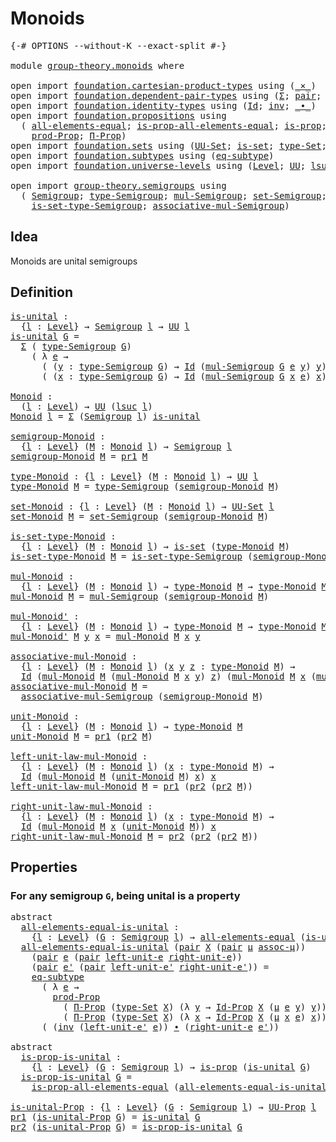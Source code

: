 # Monoids

<pre class="Agda"><a id="20" class="Symbol">{-#</a> <a id="24" class="Keyword">OPTIONS</a> <a id="32" class="Pragma">--without-K</a> <a id="44" class="Pragma">--exact-split</a> <a id="58" class="Symbol">#-}</a>

<a id="63" class="Keyword">module</a> <a id="70" href="group-theory.monoids.html" class="Module">group-theory.monoids</a> <a id="91" class="Keyword">where</a>

<a id="98" class="Keyword">open</a> <a id="103" class="Keyword">import</a> <a id="110" href="foundation.cartesian-product-types.html" class="Module">foundation.cartesian-product-types</a> <a id="145" class="Keyword">using</a> <a id="151" class="Symbol">(</a><a id="152" href="foundation-core.cartesian-product-types.html#577" class="Function Operator">_×_</a><a id="155" class="Symbol">)</a>
<a id="157" class="Keyword">open</a> <a id="162" class="Keyword">import</a> <a id="169" href="foundation.dependent-pair-types.html" class="Module">foundation.dependent-pair-types</a> <a id="201" class="Keyword">using</a> <a id="207" class="Symbol">(</a><a id="208" href="foundation-core.dependent-pair-types.html#502" class="Record">Σ</a><a id="209" class="Symbol">;</a> <a id="211" href="foundation-core.dependent-pair-types.html#575" class="InductiveConstructor">pair</a><a id="215" class="Symbol">;</a> <a id="217" href="foundation-core.dependent-pair-types.html#592" class="Field">pr1</a><a id="220" class="Symbol">;</a> <a id="222" href="foundation-core.dependent-pair-types.html#604" class="Field">pr2</a><a id="225" class="Symbol">)</a>
<a id="227" class="Keyword">open</a> <a id="232" class="Keyword">import</a> <a id="239" href="foundation.identity-types.html" class="Module">foundation.identity-types</a> <a id="265" class="Keyword">using</a> <a id="271" class="Symbol">(</a><a id="272" href="foundation-core.identity-types.html#641" class="Datatype">Id</a><a id="274" class="Symbol">;</a> <a id="276" href="foundation-core.identity-types.html#1552" class="Function">inv</a><a id="279" class="Symbol">;</a> <a id="281" href="foundation-core.identity-types.html#1239" class="Function Operator">_∙_</a><a id="284" class="Symbol">)</a>
<a id="286" class="Keyword">open</a> <a id="291" class="Keyword">import</a> <a id="298" href="foundation.propositions.html" class="Module">foundation.propositions</a> <a id="322" class="Keyword">using</a>
  <a id="330" class="Symbol">(</a> <a id="332" href="foundation-core.propositions.html#2135" class="Function">all-elements-equal</a><a id="350" class="Symbol">;</a> <a id="352" href="foundation-core.propositions.html#2335" class="Function">is-prop-all-elements-equal</a><a id="378" class="Symbol">;</a> <a id="380" href="foundation-core.propositions.html#1246" class="Function">is-prop</a><a id="387" class="Symbol">;</a> <a id="389" href="foundation-core.propositions.html#1322" class="Function">UU-Prop</a><a id="396" class="Symbol">;</a>
    <a id="402" href="foundation-core.propositions.html#5805" class="Function">prod-Prop</a><a id="411" class="Symbol">;</a> <a id="413" href="foundation.propositions.html#1941" class="Function">Π-Prop</a><a id="419" class="Symbol">)</a>
<a id="421" class="Keyword">open</a> <a id="426" class="Keyword">import</a> <a id="433" href="foundation.sets.html" class="Module">foundation.sets</a> <a id="449" class="Keyword">using</a> <a id="455" class="Symbol">(</a><a id="456" href="foundation-core.sets.html#1177" class="Function">UU-Set</a><a id="462" class="Symbol">;</a> <a id="464" href="foundation-core.sets.html#1099" class="Function">is-set</a><a id="470" class="Symbol">;</a> <a id="472" href="foundation-core.sets.html#1291" class="Function">type-Set</a><a id="480" class="Symbol">;</a> <a id="482" href="foundation-core.sets.html#1407" class="Function">Id-Prop</a><a id="489" class="Symbol">)</a>
<a id="491" class="Keyword">open</a> <a id="496" class="Keyword">import</a> <a id="503" href="foundation.subtypes.html" class="Module">foundation.subtypes</a> <a id="523" class="Keyword">using</a> <a id="529" class="Symbol">(</a><a id="530" href="foundation-core.subtypes.html#3381" class="Function">eq-subtype</a><a id="540" class="Symbol">)</a>
<a id="542" class="Keyword">open</a> <a id="547" class="Keyword">import</a> <a id="554" href="foundation.universe-levels.html" class="Module">foundation.universe-levels</a> <a id="581" class="Keyword">using</a> <a id="587" class="Symbol">(</a><a id="588" href="Agda.Primitive.html#597" class="Postulate">Level</a><a id="593" class="Symbol">;</a> <a id="595" href="foundation-core.universe-levels.html#222" class="Primitive">UU</a><a id="597" class="Symbol">;</a> <a id="599" href="Agda.Primitive.html#780" class="Primitive">lsuc</a><a id="603" class="Symbol">)</a>

<a id="606" class="Keyword">open</a> <a id="611" class="Keyword">import</a> <a id="618" href="group-theory.semigroups.html" class="Module">group-theory.semigroups</a> <a id="642" class="Keyword">using</a>
  <a id="650" class="Symbol">(</a> <a id="652" href="group-theory.semigroups.html#737" class="Function">Semigroup</a><a id="661" class="Symbol">;</a> <a id="663" href="group-theory.semigroups.html#933" class="Function">type-Semigroup</a><a id="677" class="Symbol">;</a> <a id="679" href="group-theory.semigroups.html#1215" class="Function">mul-Semigroup</a><a id="692" class="Symbol">;</a> <a id="694" href="group-theory.semigroups.html#881" class="Function">set-Semigroup</a><a id="707" class="Symbol">;</a>
    <a id="713" href="group-theory.semigroups.html#1000" class="Function">is-set-type-Semigroup</a><a id="734" class="Symbol">;</a> <a id="736" href="group-theory.semigroups.html#1445" class="Function">associative-mul-Semigroup</a><a id="761" class="Symbol">)</a>
</pre>
## Idea

Monoids are unital semigroups

## Definition

<pre class="Agda"><a id="is-unital"></a><a id="831" href="group-theory.monoids.html#831" class="Function">is-unital</a> <a id="841" class="Symbol">:</a>
  <a id="845" class="Symbol">{</a><a id="846" href="group-theory.monoids.html#846" class="Bound">l</a> <a id="848" class="Symbol">:</a> <a id="850" href="Agda.Primitive.html#597" class="Postulate">Level</a><a id="855" class="Symbol">}</a> <a id="857" class="Symbol">→</a> <a id="859" href="group-theory.semigroups.html#737" class="Function">Semigroup</a> <a id="869" href="group-theory.monoids.html#846" class="Bound">l</a> <a id="871" class="Symbol">→</a> <a id="873" href="foundation-core.universe-levels.html#222" class="Primitive">UU</a> <a id="876" href="group-theory.monoids.html#846" class="Bound">l</a>
<a id="878" href="group-theory.monoids.html#831" class="Function">is-unital</a> <a id="888" href="group-theory.monoids.html#888" class="Bound">G</a> <a id="890" class="Symbol">=</a>
  <a id="894" href="foundation-core.dependent-pair-types.html#502" class="Record">Σ</a> <a id="896" class="Symbol">(</a> <a id="898" href="group-theory.semigroups.html#933" class="Function">type-Semigroup</a> <a id="913" href="group-theory.monoids.html#888" class="Bound">G</a><a id="914" class="Symbol">)</a>
    <a id="920" class="Symbol">(</a> <a id="922" class="Symbol">λ</a> <a id="924" href="group-theory.monoids.html#924" class="Bound">e</a> <a id="926" class="Symbol">→</a>
      <a id="934" class="Symbol">(</a> <a id="936" class="Symbol">(</a><a id="937" href="group-theory.monoids.html#937" class="Bound">y</a> <a id="939" class="Symbol">:</a> <a id="941" href="group-theory.semigroups.html#933" class="Function">type-Semigroup</a> <a id="956" href="group-theory.monoids.html#888" class="Bound">G</a><a id="957" class="Symbol">)</a> <a id="959" class="Symbol">→</a> <a id="961" href="foundation-core.identity-types.html#641" class="Datatype">Id</a> <a id="964" class="Symbol">(</a><a id="965" href="group-theory.semigroups.html#1215" class="Function">mul-Semigroup</a> <a id="979" href="group-theory.monoids.html#888" class="Bound">G</a> <a id="981" href="group-theory.monoids.html#924" class="Bound">e</a> <a id="983" href="group-theory.monoids.html#937" class="Bound">y</a><a id="984" class="Symbol">)</a> <a id="986" href="group-theory.monoids.html#937" class="Bound">y</a><a id="987" class="Symbol">)</a> <a id="989" href="foundation-core.cartesian-product-types.html#577" class="Function Operator">×</a>
      <a id="997" class="Symbol">(</a> <a id="999" class="Symbol">(</a><a id="1000" href="group-theory.monoids.html#1000" class="Bound">x</a> <a id="1002" class="Symbol">:</a> <a id="1004" href="group-theory.semigroups.html#933" class="Function">type-Semigroup</a> <a id="1019" href="group-theory.monoids.html#888" class="Bound">G</a><a id="1020" class="Symbol">)</a> <a id="1022" class="Symbol">→</a> <a id="1024" href="foundation-core.identity-types.html#641" class="Datatype">Id</a> <a id="1027" class="Symbol">(</a><a id="1028" href="group-theory.semigroups.html#1215" class="Function">mul-Semigroup</a> <a id="1042" href="group-theory.monoids.html#888" class="Bound">G</a> <a id="1044" href="group-theory.monoids.html#1000" class="Bound">x</a> <a id="1046" href="group-theory.monoids.html#924" class="Bound">e</a><a id="1047" class="Symbol">)</a> <a id="1049" href="group-theory.monoids.html#1000" class="Bound">x</a><a id="1050" class="Symbol">))</a>

<a id="Monoid"></a><a id="1054" href="group-theory.monoids.html#1054" class="Function">Monoid</a> <a id="1061" class="Symbol">:</a>
  <a id="1065" class="Symbol">(</a><a id="1066" href="group-theory.monoids.html#1066" class="Bound">l</a> <a id="1068" class="Symbol">:</a> <a id="1070" href="Agda.Primitive.html#597" class="Postulate">Level</a><a id="1075" class="Symbol">)</a> <a id="1077" class="Symbol">→</a> <a id="1079" href="foundation-core.universe-levels.html#222" class="Primitive">UU</a> <a id="1082" class="Symbol">(</a><a id="1083" href="Agda.Primitive.html#780" class="Primitive">lsuc</a> <a id="1088" href="group-theory.monoids.html#1066" class="Bound">l</a><a id="1089" class="Symbol">)</a>
<a id="1091" href="group-theory.monoids.html#1054" class="Function">Monoid</a> <a id="1098" href="group-theory.monoids.html#1098" class="Bound">l</a> <a id="1100" class="Symbol">=</a> <a id="1102" href="foundation-core.dependent-pair-types.html#502" class="Record">Σ</a> <a id="1104" class="Symbol">(</a><a id="1105" href="group-theory.semigroups.html#737" class="Function">Semigroup</a> <a id="1115" href="group-theory.monoids.html#1098" class="Bound">l</a><a id="1116" class="Symbol">)</a> <a id="1118" href="group-theory.monoids.html#831" class="Function">is-unital</a>

<a id="semigroup-Monoid"></a><a id="1129" href="group-theory.monoids.html#1129" class="Function">semigroup-Monoid</a> <a id="1146" class="Symbol">:</a>
  <a id="1150" class="Symbol">{</a><a id="1151" href="group-theory.monoids.html#1151" class="Bound">l</a> <a id="1153" class="Symbol">:</a> <a id="1155" href="Agda.Primitive.html#597" class="Postulate">Level</a><a id="1160" class="Symbol">}</a> <a id="1162" class="Symbol">(</a><a id="1163" href="group-theory.monoids.html#1163" class="Bound">M</a> <a id="1165" class="Symbol">:</a> <a id="1167" href="group-theory.monoids.html#1054" class="Function">Monoid</a> <a id="1174" href="group-theory.monoids.html#1151" class="Bound">l</a><a id="1175" class="Symbol">)</a> <a id="1177" class="Symbol">→</a> <a id="1179" href="group-theory.semigroups.html#737" class="Function">Semigroup</a> <a id="1189" href="group-theory.monoids.html#1151" class="Bound">l</a>
<a id="1191" href="group-theory.monoids.html#1129" class="Function">semigroup-Monoid</a> <a id="1208" href="group-theory.monoids.html#1208" class="Bound">M</a> <a id="1210" class="Symbol">=</a> <a id="1212" href="foundation-core.dependent-pair-types.html#592" class="Field">pr1</a> <a id="1216" href="group-theory.monoids.html#1208" class="Bound">M</a>

<a id="type-Monoid"></a><a id="1219" href="group-theory.monoids.html#1219" class="Function">type-Monoid</a> <a id="1231" class="Symbol">:</a> <a id="1233" class="Symbol">{</a><a id="1234" href="group-theory.monoids.html#1234" class="Bound">l</a> <a id="1236" class="Symbol">:</a> <a id="1238" href="Agda.Primitive.html#597" class="Postulate">Level</a><a id="1243" class="Symbol">}</a> <a id="1245" class="Symbol">(</a><a id="1246" href="group-theory.monoids.html#1246" class="Bound">M</a> <a id="1248" class="Symbol">:</a> <a id="1250" href="group-theory.monoids.html#1054" class="Function">Monoid</a> <a id="1257" href="group-theory.monoids.html#1234" class="Bound">l</a><a id="1258" class="Symbol">)</a> <a id="1260" class="Symbol">→</a> <a id="1262" href="foundation-core.universe-levels.html#222" class="Primitive">UU</a> <a id="1265" href="group-theory.monoids.html#1234" class="Bound">l</a>
<a id="1267" href="group-theory.monoids.html#1219" class="Function">type-Monoid</a> <a id="1279" href="group-theory.monoids.html#1279" class="Bound">M</a> <a id="1281" class="Symbol">=</a> <a id="1283" href="group-theory.semigroups.html#933" class="Function">type-Semigroup</a> <a id="1298" class="Symbol">(</a><a id="1299" href="group-theory.monoids.html#1129" class="Function">semigroup-Monoid</a> <a id="1316" href="group-theory.monoids.html#1279" class="Bound">M</a><a id="1317" class="Symbol">)</a>

<a id="set-Monoid"></a><a id="1320" href="group-theory.monoids.html#1320" class="Function">set-Monoid</a> <a id="1331" class="Symbol">:</a> <a id="1333" class="Symbol">{</a><a id="1334" href="group-theory.monoids.html#1334" class="Bound">l</a> <a id="1336" class="Symbol">:</a> <a id="1338" href="Agda.Primitive.html#597" class="Postulate">Level</a><a id="1343" class="Symbol">}</a> <a id="1345" class="Symbol">(</a><a id="1346" href="group-theory.monoids.html#1346" class="Bound">M</a> <a id="1348" class="Symbol">:</a> <a id="1350" href="group-theory.monoids.html#1054" class="Function">Monoid</a> <a id="1357" href="group-theory.monoids.html#1334" class="Bound">l</a><a id="1358" class="Symbol">)</a> <a id="1360" class="Symbol">→</a> <a id="1362" href="foundation-core.sets.html#1177" class="Function">UU-Set</a> <a id="1369" href="group-theory.monoids.html#1334" class="Bound">l</a>
<a id="1371" href="group-theory.monoids.html#1320" class="Function">set-Monoid</a> <a id="1382" href="group-theory.monoids.html#1382" class="Bound">M</a> <a id="1384" class="Symbol">=</a> <a id="1386" href="group-theory.semigroups.html#881" class="Function">set-Semigroup</a> <a id="1400" class="Symbol">(</a><a id="1401" href="group-theory.monoids.html#1129" class="Function">semigroup-Monoid</a> <a id="1418" href="group-theory.monoids.html#1382" class="Bound">M</a><a id="1419" class="Symbol">)</a>

<a id="is-set-type-Monoid"></a><a id="1422" href="group-theory.monoids.html#1422" class="Function">is-set-type-Monoid</a> <a id="1441" class="Symbol">:</a>
  <a id="1445" class="Symbol">{</a><a id="1446" href="group-theory.monoids.html#1446" class="Bound">l</a> <a id="1448" class="Symbol">:</a> <a id="1450" href="Agda.Primitive.html#597" class="Postulate">Level</a><a id="1455" class="Symbol">}</a> <a id="1457" class="Symbol">(</a><a id="1458" href="group-theory.monoids.html#1458" class="Bound">M</a> <a id="1460" class="Symbol">:</a> <a id="1462" href="group-theory.monoids.html#1054" class="Function">Monoid</a> <a id="1469" href="group-theory.monoids.html#1446" class="Bound">l</a><a id="1470" class="Symbol">)</a> <a id="1472" class="Symbol">→</a> <a id="1474" href="foundation-core.sets.html#1099" class="Function">is-set</a> <a id="1481" class="Symbol">(</a><a id="1482" href="group-theory.monoids.html#1219" class="Function">type-Monoid</a> <a id="1494" href="group-theory.monoids.html#1458" class="Bound">M</a><a id="1495" class="Symbol">)</a>
<a id="1497" href="group-theory.monoids.html#1422" class="Function">is-set-type-Monoid</a> <a id="1516" href="group-theory.monoids.html#1516" class="Bound">M</a> <a id="1518" class="Symbol">=</a> <a id="1520" href="group-theory.semigroups.html#1000" class="Function">is-set-type-Semigroup</a> <a id="1542" class="Symbol">(</a><a id="1543" href="group-theory.monoids.html#1129" class="Function">semigroup-Monoid</a> <a id="1560" href="group-theory.monoids.html#1516" class="Bound">M</a><a id="1561" class="Symbol">)</a>

<a id="mul-Monoid"></a><a id="1564" href="group-theory.monoids.html#1564" class="Function">mul-Monoid</a> <a id="1575" class="Symbol">:</a>
  <a id="1579" class="Symbol">{</a><a id="1580" href="group-theory.monoids.html#1580" class="Bound">l</a> <a id="1582" class="Symbol">:</a> <a id="1584" href="Agda.Primitive.html#597" class="Postulate">Level</a><a id="1589" class="Symbol">}</a> <a id="1591" class="Symbol">(</a><a id="1592" href="group-theory.monoids.html#1592" class="Bound">M</a> <a id="1594" class="Symbol">:</a> <a id="1596" href="group-theory.monoids.html#1054" class="Function">Monoid</a> <a id="1603" href="group-theory.monoids.html#1580" class="Bound">l</a><a id="1604" class="Symbol">)</a> <a id="1606" class="Symbol">→</a> <a id="1608" href="group-theory.monoids.html#1219" class="Function">type-Monoid</a> <a id="1620" href="group-theory.monoids.html#1592" class="Bound">M</a> <a id="1622" class="Symbol">→</a> <a id="1624" href="group-theory.monoids.html#1219" class="Function">type-Monoid</a> <a id="1636" href="group-theory.monoids.html#1592" class="Bound">M</a> <a id="1638" class="Symbol">→</a> <a id="1640" href="group-theory.monoids.html#1219" class="Function">type-Monoid</a> <a id="1652" href="group-theory.monoids.html#1592" class="Bound">M</a>
<a id="1654" href="group-theory.monoids.html#1564" class="Function">mul-Monoid</a> <a id="1665" href="group-theory.monoids.html#1665" class="Bound">M</a> <a id="1667" class="Symbol">=</a> <a id="1669" href="group-theory.semigroups.html#1215" class="Function">mul-Semigroup</a> <a id="1683" class="Symbol">(</a><a id="1684" href="group-theory.monoids.html#1129" class="Function">semigroup-Monoid</a> <a id="1701" href="group-theory.monoids.html#1665" class="Bound">M</a><a id="1702" class="Symbol">)</a>

<a id="mul-Monoid&#39;"></a><a id="1705" href="group-theory.monoids.html#1705" class="Function">mul-Monoid&#39;</a> <a id="1717" class="Symbol">:</a>
  <a id="1721" class="Symbol">{</a><a id="1722" href="group-theory.monoids.html#1722" class="Bound">l</a> <a id="1724" class="Symbol">:</a> <a id="1726" href="Agda.Primitive.html#597" class="Postulate">Level</a><a id="1731" class="Symbol">}</a> <a id="1733" class="Symbol">(</a><a id="1734" href="group-theory.monoids.html#1734" class="Bound">M</a> <a id="1736" class="Symbol">:</a> <a id="1738" href="group-theory.monoids.html#1054" class="Function">Monoid</a> <a id="1745" href="group-theory.monoids.html#1722" class="Bound">l</a><a id="1746" class="Symbol">)</a> <a id="1748" class="Symbol">→</a> <a id="1750" href="group-theory.monoids.html#1219" class="Function">type-Monoid</a> <a id="1762" href="group-theory.monoids.html#1734" class="Bound">M</a> <a id="1764" class="Symbol">→</a> <a id="1766" href="group-theory.monoids.html#1219" class="Function">type-Monoid</a> <a id="1778" href="group-theory.monoids.html#1734" class="Bound">M</a> <a id="1780" class="Symbol">→</a> <a id="1782" href="group-theory.monoids.html#1219" class="Function">type-Monoid</a> <a id="1794" href="group-theory.monoids.html#1734" class="Bound">M</a>
<a id="1796" href="group-theory.monoids.html#1705" class="Function">mul-Monoid&#39;</a> <a id="1808" href="group-theory.monoids.html#1808" class="Bound">M</a> <a id="1810" href="group-theory.monoids.html#1810" class="Bound">y</a> <a id="1812" href="group-theory.monoids.html#1812" class="Bound">x</a> <a id="1814" class="Symbol">=</a> <a id="1816" href="group-theory.monoids.html#1564" class="Function">mul-Monoid</a> <a id="1827" href="group-theory.monoids.html#1808" class="Bound">M</a> <a id="1829" href="group-theory.monoids.html#1812" class="Bound">x</a> <a id="1831" href="group-theory.monoids.html#1810" class="Bound">y</a>

<a id="associative-mul-Monoid"></a><a id="1834" href="group-theory.monoids.html#1834" class="Function">associative-mul-Monoid</a> <a id="1857" class="Symbol">:</a>
  <a id="1861" class="Symbol">{</a><a id="1862" href="group-theory.monoids.html#1862" class="Bound">l</a> <a id="1864" class="Symbol">:</a> <a id="1866" href="Agda.Primitive.html#597" class="Postulate">Level</a><a id="1871" class="Symbol">}</a> <a id="1873" class="Symbol">(</a><a id="1874" href="group-theory.monoids.html#1874" class="Bound">M</a> <a id="1876" class="Symbol">:</a> <a id="1878" href="group-theory.monoids.html#1054" class="Function">Monoid</a> <a id="1885" href="group-theory.monoids.html#1862" class="Bound">l</a><a id="1886" class="Symbol">)</a> <a id="1888" class="Symbol">(</a><a id="1889" href="group-theory.monoids.html#1889" class="Bound">x</a> <a id="1891" href="group-theory.monoids.html#1891" class="Bound">y</a> <a id="1893" href="group-theory.monoids.html#1893" class="Bound">z</a> <a id="1895" class="Symbol">:</a> <a id="1897" href="group-theory.monoids.html#1219" class="Function">type-Monoid</a> <a id="1909" href="group-theory.monoids.html#1874" class="Bound">M</a><a id="1910" class="Symbol">)</a> <a id="1912" class="Symbol">→</a>
  <a id="1916" href="foundation-core.identity-types.html#641" class="Datatype">Id</a> <a id="1919" class="Symbol">(</a><a id="1920" href="group-theory.monoids.html#1564" class="Function">mul-Monoid</a> <a id="1931" href="group-theory.monoids.html#1874" class="Bound">M</a> <a id="1933" class="Symbol">(</a><a id="1934" href="group-theory.monoids.html#1564" class="Function">mul-Monoid</a> <a id="1945" href="group-theory.monoids.html#1874" class="Bound">M</a> <a id="1947" href="group-theory.monoids.html#1889" class="Bound">x</a> <a id="1949" href="group-theory.monoids.html#1891" class="Bound">y</a><a id="1950" class="Symbol">)</a> <a id="1952" href="group-theory.monoids.html#1893" class="Bound">z</a><a id="1953" class="Symbol">)</a> <a id="1955" class="Symbol">(</a><a id="1956" href="group-theory.monoids.html#1564" class="Function">mul-Monoid</a> <a id="1967" href="group-theory.monoids.html#1874" class="Bound">M</a> <a id="1969" href="group-theory.monoids.html#1889" class="Bound">x</a> <a id="1971" class="Symbol">(</a><a id="1972" href="group-theory.monoids.html#1564" class="Function">mul-Monoid</a> <a id="1983" href="group-theory.monoids.html#1874" class="Bound">M</a> <a id="1985" href="group-theory.monoids.html#1891" class="Bound">y</a> <a id="1987" href="group-theory.monoids.html#1893" class="Bound">z</a><a id="1988" class="Symbol">))</a>
<a id="1991" href="group-theory.monoids.html#1834" class="Function">associative-mul-Monoid</a> <a id="2014" href="group-theory.monoids.html#2014" class="Bound">M</a> <a id="2016" class="Symbol">=</a>
  <a id="2020" href="group-theory.semigroups.html#1445" class="Function">associative-mul-Semigroup</a> <a id="2046" class="Symbol">(</a><a id="2047" href="group-theory.monoids.html#1129" class="Function">semigroup-Monoid</a> <a id="2064" href="group-theory.monoids.html#2014" class="Bound">M</a><a id="2065" class="Symbol">)</a>

<a id="unit-Monoid"></a><a id="2068" href="group-theory.monoids.html#2068" class="Function">unit-Monoid</a> <a id="2080" class="Symbol">:</a>
  <a id="2084" class="Symbol">{</a><a id="2085" href="group-theory.monoids.html#2085" class="Bound">l</a> <a id="2087" class="Symbol">:</a> <a id="2089" href="Agda.Primitive.html#597" class="Postulate">Level</a><a id="2094" class="Symbol">}</a> <a id="2096" class="Symbol">(</a><a id="2097" href="group-theory.monoids.html#2097" class="Bound">M</a> <a id="2099" class="Symbol">:</a> <a id="2101" href="group-theory.monoids.html#1054" class="Function">Monoid</a> <a id="2108" href="group-theory.monoids.html#2085" class="Bound">l</a><a id="2109" class="Symbol">)</a> <a id="2111" class="Symbol">→</a> <a id="2113" href="group-theory.monoids.html#1219" class="Function">type-Monoid</a> <a id="2125" href="group-theory.monoids.html#2097" class="Bound">M</a>
<a id="2127" href="group-theory.monoids.html#2068" class="Function">unit-Monoid</a> <a id="2139" href="group-theory.monoids.html#2139" class="Bound">M</a> <a id="2141" class="Symbol">=</a> <a id="2143" href="foundation-core.dependent-pair-types.html#592" class="Field">pr1</a> <a id="2147" class="Symbol">(</a><a id="2148" href="foundation-core.dependent-pair-types.html#604" class="Field">pr2</a> <a id="2152" href="group-theory.monoids.html#2139" class="Bound">M</a><a id="2153" class="Symbol">)</a>

<a id="left-unit-law-mul-Monoid"></a><a id="2156" href="group-theory.monoids.html#2156" class="Function">left-unit-law-mul-Monoid</a> <a id="2181" class="Symbol">:</a>
  <a id="2185" class="Symbol">{</a><a id="2186" href="group-theory.monoids.html#2186" class="Bound">l</a> <a id="2188" class="Symbol">:</a> <a id="2190" href="Agda.Primitive.html#597" class="Postulate">Level</a><a id="2195" class="Symbol">}</a> <a id="2197" class="Symbol">(</a><a id="2198" href="group-theory.monoids.html#2198" class="Bound">M</a> <a id="2200" class="Symbol">:</a> <a id="2202" href="group-theory.monoids.html#1054" class="Function">Monoid</a> <a id="2209" href="group-theory.monoids.html#2186" class="Bound">l</a><a id="2210" class="Symbol">)</a> <a id="2212" class="Symbol">(</a><a id="2213" href="group-theory.monoids.html#2213" class="Bound">x</a> <a id="2215" class="Symbol">:</a> <a id="2217" href="group-theory.monoids.html#1219" class="Function">type-Monoid</a> <a id="2229" href="group-theory.monoids.html#2198" class="Bound">M</a><a id="2230" class="Symbol">)</a> <a id="2232" class="Symbol">→</a>
  <a id="2236" href="foundation-core.identity-types.html#641" class="Datatype">Id</a> <a id="2239" class="Symbol">(</a><a id="2240" href="group-theory.monoids.html#1564" class="Function">mul-Monoid</a> <a id="2251" href="group-theory.monoids.html#2198" class="Bound">M</a> <a id="2253" class="Symbol">(</a><a id="2254" href="group-theory.monoids.html#2068" class="Function">unit-Monoid</a> <a id="2266" href="group-theory.monoids.html#2198" class="Bound">M</a><a id="2267" class="Symbol">)</a> <a id="2269" href="group-theory.monoids.html#2213" class="Bound">x</a><a id="2270" class="Symbol">)</a> <a id="2272" href="group-theory.monoids.html#2213" class="Bound">x</a>
<a id="2274" href="group-theory.monoids.html#2156" class="Function">left-unit-law-mul-Monoid</a> <a id="2299" href="group-theory.monoids.html#2299" class="Bound">M</a> <a id="2301" class="Symbol">=</a> <a id="2303" href="foundation-core.dependent-pair-types.html#592" class="Field">pr1</a> <a id="2307" class="Symbol">(</a><a id="2308" href="foundation-core.dependent-pair-types.html#604" class="Field">pr2</a> <a id="2312" class="Symbol">(</a><a id="2313" href="foundation-core.dependent-pair-types.html#604" class="Field">pr2</a> <a id="2317" href="group-theory.monoids.html#2299" class="Bound">M</a><a id="2318" class="Symbol">))</a>

<a id="right-unit-law-mul-Monoid"></a><a id="2322" href="group-theory.monoids.html#2322" class="Function">right-unit-law-mul-Monoid</a> <a id="2348" class="Symbol">:</a>
  <a id="2352" class="Symbol">{</a><a id="2353" href="group-theory.monoids.html#2353" class="Bound">l</a> <a id="2355" class="Symbol">:</a> <a id="2357" href="Agda.Primitive.html#597" class="Postulate">Level</a><a id="2362" class="Symbol">}</a> <a id="2364" class="Symbol">(</a><a id="2365" href="group-theory.monoids.html#2365" class="Bound">M</a> <a id="2367" class="Symbol">:</a> <a id="2369" href="group-theory.monoids.html#1054" class="Function">Monoid</a> <a id="2376" href="group-theory.monoids.html#2353" class="Bound">l</a><a id="2377" class="Symbol">)</a> <a id="2379" class="Symbol">(</a><a id="2380" href="group-theory.monoids.html#2380" class="Bound">x</a> <a id="2382" class="Symbol">:</a> <a id="2384" href="group-theory.monoids.html#1219" class="Function">type-Monoid</a> <a id="2396" href="group-theory.monoids.html#2365" class="Bound">M</a><a id="2397" class="Symbol">)</a> <a id="2399" class="Symbol">→</a>
  <a id="2403" href="foundation-core.identity-types.html#641" class="Datatype">Id</a> <a id="2406" class="Symbol">(</a><a id="2407" href="group-theory.monoids.html#1564" class="Function">mul-Monoid</a> <a id="2418" href="group-theory.monoids.html#2365" class="Bound">M</a> <a id="2420" href="group-theory.monoids.html#2380" class="Bound">x</a> <a id="2422" class="Symbol">(</a><a id="2423" href="group-theory.monoids.html#2068" class="Function">unit-Monoid</a> <a id="2435" href="group-theory.monoids.html#2365" class="Bound">M</a><a id="2436" class="Symbol">))</a> <a id="2439" href="group-theory.monoids.html#2380" class="Bound">x</a>
<a id="2441" href="group-theory.monoids.html#2322" class="Function">right-unit-law-mul-Monoid</a> <a id="2467" href="group-theory.monoids.html#2467" class="Bound">M</a> <a id="2469" class="Symbol">=</a> <a id="2471" href="foundation-core.dependent-pair-types.html#604" class="Field">pr2</a> <a id="2475" class="Symbol">(</a><a id="2476" href="foundation-core.dependent-pair-types.html#604" class="Field">pr2</a> <a id="2480" class="Symbol">(</a><a id="2481" href="foundation-core.dependent-pair-types.html#604" class="Field">pr2</a> <a id="2485" href="group-theory.monoids.html#2467" class="Bound">M</a><a id="2486" class="Symbol">))</a>
</pre>
## Properties

### For any semigroup `G`, being unital is a property

<pre class="Agda"><a id="2572" class="Keyword">abstract</a>
  <a id="all-elements-equal-is-unital"></a><a id="2583" href="group-theory.monoids.html#2583" class="Function">all-elements-equal-is-unital</a> <a id="2612" class="Symbol">:</a>
    <a id="2618" class="Symbol">{</a><a id="2619" href="group-theory.monoids.html#2619" class="Bound">l</a> <a id="2621" class="Symbol">:</a> <a id="2623" href="Agda.Primitive.html#597" class="Postulate">Level</a><a id="2628" class="Symbol">}</a> <a id="2630" class="Symbol">(</a><a id="2631" href="group-theory.monoids.html#2631" class="Bound">G</a> <a id="2633" class="Symbol">:</a> <a id="2635" href="group-theory.semigroups.html#737" class="Function">Semigroup</a> <a id="2645" href="group-theory.monoids.html#2619" class="Bound">l</a><a id="2646" class="Symbol">)</a> <a id="2648" class="Symbol">→</a> <a id="2650" href="foundation-core.propositions.html#2135" class="Function">all-elements-equal</a> <a id="2669" class="Symbol">(</a><a id="2670" href="group-theory.monoids.html#831" class="Function">is-unital</a> <a id="2680" href="group-theory.monoids.html#2631" class="Bound">G</a><a id="2681" class="Symbol">)</a>
  <a id="2685" href="group-theory.monoids.html#2583" class="Function">all-elements-equal-is-unital</a> <a id="2714" class="Symbol">(</a><a id="2715" href="foundation-core.dependent-pair-types.html#575" class="InductiveConstructor">pair</a> <a id="2720" href="group-theory.monoids.html#2720" class="Bound">X</a> <a id="2722" class="Symbol">(</a><a id="2723" href="foundation-core.dependent-pair-types.html#575" class="InductiveConstructor">pair</a> <a id="2728" href="group-theory.monoids.html#2728" class="Bound">μ</a> <a id="2730" href="group-theory.monoids.html#2730" class="Bound">assoc-μ</a><a id="2737" class="Symbol">))</a>
    <a id="2744" class="Symbol">(</a><a id="2745" href="foundation-core.dependent-pair-types.html#575" class="InductiveConstructor">pair</a> <a id="2750" href="group-theory.monoids.html#2750" class="Bound">e</a> <a id="2752" class="Symbol">(</a><a id="2753" href="foundation-core.dependent-pair-types.html#575" class="InductiveConstructor">pair</a> <a id="2758" href="group-theory.monoids.html#2758" class="Bound">left-unit-e</a> <a id="2770" href="group-theory.monoids.html#2770" class="Bound">right-unit-e</a><a id="2782" class="Symbol">))</a>
    <a id="2789" class="Symbol">(</a><a id="2790" href="foundation-core.dependent-pair-types.html#575" class="InductiveConstructor">pair</a> <a id="2795" href="group-theory.monoids.html#2795" class="Bound">e&#39;</a> <a id="2798" class="Symbol">(</a><a id="2799" href="foundation-core.dependent-pair-types.html#575" class="InductiveConstructor">pair</a> <a id="2804" href="group-theory.monoids.html#2804" class="Bound">left-unit-e&#39;</a> <a id="2817" href="group-theory.monoids.html#2817" class="Bound">right-unit-e&#39;</a><a id="2830" class="Symbol">))</a> <a id="2833" class="Symbol">=</a>
    <a id="2839" href="foundation-core.subtypes.html#3381" class="Function">eq-subtype</a>
      <a id="2856" class="Symbol">(</a> <a id="2858" class="Symbol">λ</a> <a id="2860" href="group-theory.monoids.html#2860" class="Bound">e</a> <a id="2862" class="Symbol">→</a>
        <a id="2872" href="foundation-core.propositions.html#5805" class="Function">prod-Prop</a>
          <a id="2892" class="Symbol">(</a> <a id="2894" href="foundation.propositions.html#1941" class="Function">Π-Prop</a> <a id="2901" class="Symbol">(</a><a id="2902" href="foundation-core.sets.html#1291" class="Function">type-Set</a> <a id="2911" href="group-theory.monoids.html#2720" class="Bound">X</a><a id="2912" class="Symbol">)</a> <a id="2914" class="Symbol">(λ</a> <a id="2917" href="group-theory.monoids.html#2917" class="Bound">y</a> <a id="2919" class="Symbol">→</a> <a id="2921" href="foundation-core.sets.html#1407" class="Function">Id-Prop</a> <a id="2929" href="group-theory.monoids.html#2720" class="Bound">X</a> <a id="2931" class="Symbol">(</a><a id="2932" href="group-theory.monoids.html#2728" class="Bound">μ</a> <a id="2934" href="group-theory.monoids.html#2860" class="Bound">e</a> <a id="2936" href="group-theory.monoids.html#2917" class="Bound">y</a><a id="2937" class="Symbol">)</a> <a id="2939" href="group-theory.monoids.html#2917" class="Bound">y</a><a id="2940" class="Symbol">))</a>
          <a id="2953" class="Symbol">(</a> <a id="2955" href="foundation.propositions.html#1941" class="Function">Π-Prop</a> <a id="2962" class="Symbol">(</a><a id="2963" href="foundation-core.sets.html#1291" class="Function">type-Set</a> <a id="2972" href="group-theory.monoids.html#2720" class="Bound">X</a><a id="2973" class="Symbol">)</a> <a id="2975" class="Symbol">(λ</a> <a id="2978" href="group-theory.monoids.html#2978" class="Bound">x</a> <a id="2980" class="Symbol">→</a> <a id="2982" href="foundation-core.sets.html#1407" class="Function">Id-Prop</a> <a id="2990" href="group-theory.monoids.html#2720" class="Bound">X</a> <a id="2992" class="Symbol">(</a><a id="2993" href="group-theory.monoids.html#2728" class="Bound">μ</a> <a id="2995" href="group-theory.monoids.html#2978" class="Bound">x</a> <a id="2997" href="group-theory.monoids.html#2860" class="Bound">e</a><a id="2998" class="Symbol">)</a> <a id="3000" href="group-theory.monoids.html#2978" class="Bound">x</a><a id="3001" class="Symbol">)))</a>
      <a id="3011" class="Symbol">(</a> <a id="3013" class="Symbol">(</a><a id="3014" href="foundation-core.identity-types.html#1552" class="Function">inv</a> <a id="3018" class="Symbol">(</a><a id="3019" href="group-theory.monoids.html#2804" class="Bound">left-unit-e&#39;</a> <a id="3032" href="group-theory.monoids.html#2750" class="Bound">e</a><a id="3033" class="Symbol">))</a> <a id="3036" href="foundation-core.identity-types.html#1239" class="Function Operator">∙</a> <a id="3038" class="Symbol">(</a><a id="3039" href="group-theory.monoids.html#2770" class="Bound">right-unit-e</a> <a id="3052" href="group-theory.monoids.html#2795" class="Bound">e&#39;</a><a id="3054" class="Symbol">))</a>

<a id="3058" class="Keyword">abstract</a>
  <a id="is-prop-is-unital"></a><a id="3069" href="group-theory.monoids.html#3069" class="Function">is-prop-is-unital</a> <a id="3087" class="Symbol">:</a>
    <a id="3093" class="Symbol">{</a><a id="3094" href="group-theory.monoids.html#3094" class="Bound">l</a> <a id="3096" class="Symbol">:</a> <a id="3098" href="Agda.Primitive.html#597" class="Postulate">Level</a><a id="3103" class="Symbol">}</a> <a id="3105" class="Symbol">(</a><a id="3106" href="group-theory.monoids.html#3106" class="Bound">G</a> <a id="3108" class="Symbol">:</a> <a id="3110" href="group-theory.semigroups.html#737" class="Function">Semigroup</a> <a id="3120" href="group-theory.monoids.html#3094" class="Bound">l</a><a id="3121" class="Symbol">)</a> <a id="3123" class="Symbol">→</a> <a id="3125" href="foundation-core.propositions.html#1246" class="Function">is-prop</a> <a id="3133" class="Symbol">(</a><a id="3134" href="group-theory.monoids.html#831" class="Function">is-unital</a> <a id="3144" href="group-theory.monoids.html#3106" class="Bound">G</a><a id="3145" class="Symbol">)</a>
  <a id="3149" href="group-theory.monoids.html#3069" class="Function">is-prop-is-unital</a> <a id="3167" href="group-theory.monoids.html#3167" class="Bound">G</a> <a id="3169" class="Symbol">=</a>
    <a id="3175" href="foundation-core.propositions.html#2335" class="Function">is-prop-all-elements-equal</a> <a id="3202" class="Symbol">(</a><a id="3203" href="group-theory.monoids.html#2583" class="Function">all-elements-equal-is-unital</a> <a id="3232" href="group-theory.monoids.html#3167" class="Bound">G</a><a id="3233" class="Symbol">)</a>

<a id="is-unital-Prop"></a><a id="3236" href="group-theory.monoids.html#3236" class="Function">is-unital-Prop</a> <a id="3251" class="Symbol">:</a> <a id="3253" class="Symbol">{</a><a id="3254" href="group-theory.monoids.html#3254" class="Bound">l</a> <a id="3256" class="Symbol">:</a> <a id="3258" href="Agda.Primitive.html#597" class="Postulate">Level</a><a id="3263" class="Symbol">}</a> <a id="3265" class="Symbol">(</a><a id="3266" href="group-theory.monoids.html#3266" class="Bound">G</a> <a id="3268" class="Symbol">:</a> <a id="3270" href="group-theory.semigroups.html#737" class="Function">Semigroup</a> <a id="3280" href="group-theory.monoids.html#3254" class="Bound">l</a><a id="3281" class="Symbol">)</a> <a id="3283" class="Symbol">→</a> <a id="3285" href="foundation-core.propositions.html#1322" class="Function">UU-Prop</a> <a id="3293" href="group-theory.monoids.html#3254" class="Bound">l</a>
<a id="3295" href="foundation-core.dependent-pair-types.html#592" class="Field">pr1</a> <a id="3299" class="Symbol">(</a><a id="3300" href="group-theory.monoids.html#3236" class="Function">is-unital-Prop</a> <a id="3315" href="group-theory.monoids.html#3315" class="Bound">G</a><a id="3316" class="Symbol">)</a> <a id="3318" class="Symbol">=</a> <a id="3320" href="group-theory.monoids.html#831" class="Function">is-unital</a> <a id="3330" href="group-theory.monoids.html#3315" class="Bound">G</a>
<a id="3332" href="foundation-core.dependent-pair-types.html#604" class="Field">pr2</a> <a id="3336" class="Symbol">(</a><a id="3337" href="group-theory.monoids.html#3236" class="Function">is-unital-Prop</a> <a id="3352" href="group-theory.monoids.html#3352" class="Bound">G</a><a id="3353" class="Symbol">)</a> <a id="3355" class="Symbol">=</a> <a id="3357" href="group-theory.monoids.html#3069" class="Function">is-prop-is-unital</a> <a id="3375" href="group-theory.monoids.html#3352" class="Bound">G</a>
</pre>